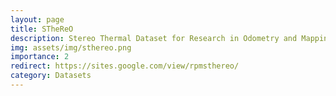 ```yaml
---
layout: page
title: STheReO
description: Stereo Thermal Dataset for Research in Odometry and Mapping
img: assets/img/sthereo.png
importance: 2
redirect: https://sites.google.com/view/rpmsthereo/
category: Datasets
---
```

